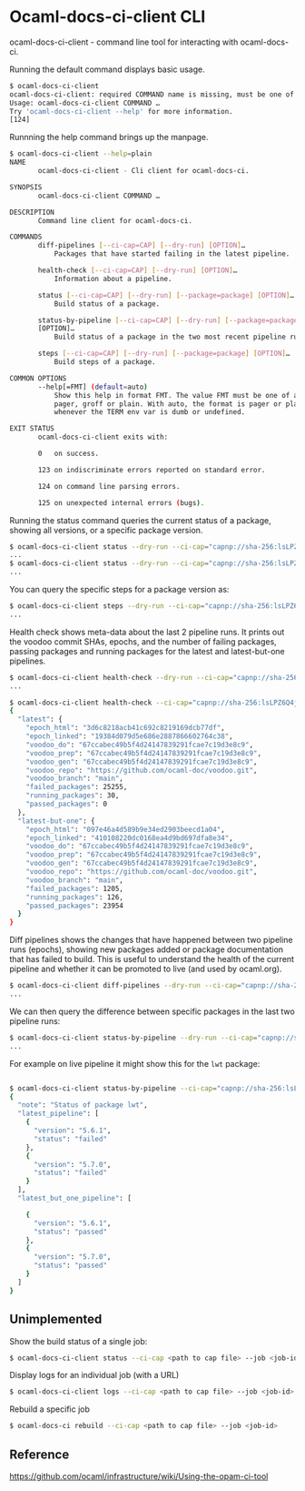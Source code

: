 # Ocaml-docs-ci-client CLI

ocaml-docs-ci-client - command line tool for interacting with ocaml-docs-ci.

Running the default command displays basic usage.
```sh
$ ocaml-docs-ci-client
ocaml-docs-ci-client: required COMMAND name is missing, must be one of 'diff-pipelines', 'health-check', 'status', 'status-by-pipeline' or 'steps'.
Usage: ocaml-docs-ci-client COMMAND …
Try 'ocaml-docs-ci-client --help' for more information.
[124]
```

Runnning the help command brings up the manpage.

```sh
$ ocaml-docs-ci-client --help=plain
NAME
       ocaml-docs-ci-client - Cli client for ocaml-docs-ci.

SYNOPSIS
       ocaml-docs-ci-client COMMAND …

DESCRIPTION
       Command line client for ocaml-docs-ci.

COMMANDS
       diff-pipelines [--ci-cap=CAP] [--dry-run] [OPTION]…
           Packages that have started failing in the latest pipeline.

       health-check [--ci-cap=CAP] [--dry-run] [OPTION]…
           Information about a pipeline.

       status [--ci-cap=CAP] [--dry-run] [--package=package] [OPTION]…
           Build status of a package.

       status-by-pipeline [--ci-cap=CAP] [--dry-run] [--package=package]
       [OPTION]…
           Build status of a package in the two most recent pipeline runs.

       steps [--ci-cap=CAP] [--dry-run] [--package=package] [OPTION]…
           Build steps of a package.

COMMON OPTIONS
       --help[=FMT] (default=auto)
           Show this help in format FMT. The value FMT must be one of auto,
           pager, groff or plain. With auto, the format is pager or plain
           whenever the TERM env var is dumb or undefined.

EXIT STATUS
       ocaml-docs-ci-client exits with:

       0   on success.

       123 on indiscriminate errors reported on standard error.

       124 on command line parsing errors.

       125 on unexpected internal errors (bugs).

```

Running the status command queries the current status of a package, showing all versions, or a specific package version.


```sh
$ ocaml-docs-ci-client status --dry-run --ci-cap="capnp://sha-256:lsLPZ6Q4jYcTxiitvBg02B3xfds7KwwJ4FIptUe2qew@localhost:9080/BuaVTt00ZvXq83VUGrCD2I_qw-e9POjLoGmgHfxMtGI" --package="fmt"
...
$ ocaml-docs-ci-client status --dry-run --ci-cap="capnp://sha-256:lsLPZ6Q4jYcTxiitvBg02B3xfds7KwwJ4FIptUe2qew@localhost:9080/BuaVTt00ZvXq83VUGrCD2I_qw-e9POjLoGmgHfxMtGI" --package="fmt" --version="0.9.0"
...
```

You can query the specific steps for a package version as:

```sh
$ ocaml-docs-ci-client steps --dry-run --ci-cap="capnp://sha-256:lsLPZ6Q4jYcTxiitvBg02B3xfds7KwwJ4FIptUe2qew@localhost:9080/BuaVTt00ZvXq83VUGrCD2I_qw-e9POjLoGmgHfxMtGI" --package="fmt" --version="0.9.0"
...
```

Health check shows meta-data about the last 2 pipeline runs. It prints out the voodoo commit SHAs, epochs, and the number of failing packages, passing packages and running packages for the latest and latest-but-one pipelines.
```sh skip
$ ocaml-docs-ci-client health-check --dry-run --ci-cap="capnp://sha-256:lsLPZ6Q4jYcTxiitvBg02B3xfds7KwwJ4FIptUe2qew@localhost:9080/BuaVTt00ZvXq83VUGrCD2I_qw-e9POjLoGmgHfxMtGI"
...
```

```sh skip
$ ocaml-docs-ci-client health-check --ci-cap="capnp://sha-256:lsLPZ6Q4jYcTxiitvBg02B3xfds7KwwJ4FIptUe2qew@localhost:9080/BuaVTt00ZvXq83VUGrCD2I_qw-e9POjLoGmgHfxMtGI" | jq .
{
  "latest": {
    "epoch_html": "3d6c8218acb41c692c8219169dcb77df",
    "epoch_linked": "19384d079d5e686e2887866602764c38",
    "voodoo_do": "67ccabec49b5f4d24147839291fcae7c19d3e8c9",
    "voodoo_prep": "67ccabec49b5f4d24147839291fcae7c19d3e8c9",
    "voodoo_gen": "67ccabec49b5f4d24147839291fcae7c19d3e8c9",
    "voodoo_repo": "https://github.com/ocaml-doc/voodoo.git",
    "voodoo_branch": "main",
    "failed_packages": 25255,
    "running_packages": 30,
    "passed_packages": 0
  },
  "latest-but-one": {
    "epoch_html": "097e46a4d589b9e34ed2903beecd1a04",
    "epoch_linked": "410108220dc0168ea4d9bd697dfa8e34",
    "voodoo_do": "67ccabec49b5f4d24147839291fcae7c19d3e8c9",
    "voodoo_prep": "67ccabec49b5f4d24147839291fcae7c19d3e8c9",
    "voodoo_gen": "67ccabec49b5f4d24147839291fcae7c19d3e8c9",
    "voodoo_repo": "https://github.com/ocaml-doc/voodoo.git",
    "voodoo_branch": "main",
    "failed_packages": 1205,
    "running_packages": 126,
    "passed_packages": 23954
  }
}
```

Diff pipelines shows the changes that have happened between two pipeline runs (epochs), showing new packages added or package documentation that has failed to build.
This is useful to understand the health of the current pipeline and whether it can be promoted to live (and used by ocaml.org).

```sh
$ ocaml-docs-ci-client diff-pipelines --dry-run --ci-cap="capnp://sha-256:lsLPZ6Q4jYcTxiitvBg02B3xfds7KwwJ4FIptUe2qew@localhost:9080/BuaVTt00ZvXq83VUGrCD2I_qw-e9POjLoGmgHfxMtGI"
...
```

We can then query the difference between specific packages in the last two pipeline runs:

```sh
$ ocaml-docs-ci-client status-by-pipeline --dry-run --ci-cap="capnp://sha-256:lsLPZ6Q4jYcTxiitvBg02B3xfds7KwwJ4FIptUe2qew@localhost:9080/BuaVTt00ZvXq83VUGrCD2I_qw-e9POjLoGmgHfxMtGI"
...
```

For example on live pipeline it might show this for the `lwt` package:
```sh skip

$ ocaml-docs-ci-client status-by-pipeline --ci-cap="capnp://sha-256:lsLPZ6Q4jYcTxiitvBg02B3xfds7KwwJ4FIptUe2qew@localhost:9080/BuaVTt00ZvXq83VUGrCD2I_qw-e9POjLoGmgHfxMtGI" -p lwt | jq .
{
  "note": "Status of package lwt",
  "latest_pipeline": [
    {
      "version": "5.6.1",
      "status": "failed"
    },
    {
      "version": "5.7.0",
      "status": "failed"
    }
  ],
  "latest_but_one_pipeline": [

    {
      "version": "5.6.1",
      "status": "passed"
    },
    {
      "version": "5.7.0",
      "status": "passed"
    }
  ]
}
```

## Unimplemented

Show the build status of a single job:
```sh skip
$ ocaml-docs-ci-client status --ci-cap <path to cap file> --job <job-id>
```

Display logs for an individual job (with a URL)
```sh skip
$ ocaml-docs-ci-client logs --ci-cap <path to cap file> --job <job-id>
 ```

Rebuild a specific job
```sh skip
$ ocaml-docs-ci rebuild --ci-cap <path to cap file> --job <job-id>
```

## Reference

https://github.com/ocaml/infrastructure/wiki/Using-the-opam-ci-tool
